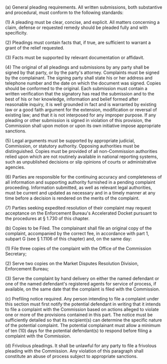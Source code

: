 (a) General pleading requirements. All written submissions, both substantive and procedural, must conform to the following standards:
                                    

(1) A pleading must be clear, concise, and explicit. All matters concerning a claim, defense or requested remedy should be pleaded fully and with specificity.

(2) Pleadings must contain facts that, if true, are sufficient to warrant a grant of the relief requested.

(3) Facts must be supported by relevant documentation or affidavit.

(4) The original of all pleadings and submissions by any party shall be signed by that party, or by the party's attorney. Complaints must be signed by the complainant. The signing party shall state his or her address and telephone number and the date on which the document was signed. Copies should be conformed to the original. Each submission must contain a written verification that the signatory has read the submission and to the best of his or her knowledge, information and belief formed after reasonable inquiry, it is well grounded in fact and is warranted by existing law or a good faith argument for the extension, modification or reversal of existing law; and that it is not interposed for any improper purpose. If any pleading or other submission is signed in violation of this provision, the Commission shall upon motion or upon its own initiative impose appropriate sanctions.

(5) Legal arguments must be supported by appropriate judicial, Commission, or statutory authority. Opposing authorities must be distinguished. Copies must be provided of all non-Commission authorities relied upon which are not routinely available in national reporting systems, such as unpublished decisions or slip opinions of courts or administrative agencies.

(6) Parties are responsible for the continuing accuracy and completeness of all information and supporting authority furnished in a pending complaint proceeding. Information submitted, as well as relevant legal authorities, must be current and updated as necessary and in a timely manner at any time before a decision is rendered on the merits of the complaint.

(7) Parties seeking expedited resolution of their complaint may request acceptance on the Enforcement Bureau's Accelerated Docket pursuant to the procedures at § 1.730 of this chapter.

(b) Copies to be Filed. The complainant shall file an original copy of the complaint, accompanied by the correct fee, in accordance with part 1, subpart G (see § 1.1106 of this chapter) and, on the same day:

(1) File three copies of the complaint with the Office of the Commission Secretary;

(2) Serve two copies on the Market Disputes Resolution Division, Enforcement Bureau;

(3) Serve the complaint by hand delivery on either the named defendant or one of the named defendant's registered agents for service of process, if available, on the same date that the complaint is filed with the Commission.

(c) Prefiling notice required. Any person intending to file a complaint under this section must first notify the potential defendant in writing that it intends to file a complaint with the Commission based on actions alleged to violate one or more of the provisions contained in this part. The notice must be sufficiently detailed so that its recipient(s) can determine the specific nature of the potential complaint. The potential complainant must allow a minimum of ten (10) days for the potential defendant(s) to respond before filing a complaint with the Commission.

(d) Frivolous pleadings. It shall be unlawful for any party to file a frivolous pleading with the Commission. Any violation of this paragraph shall constitute an abuse of process subject to appropriate sanctions.


